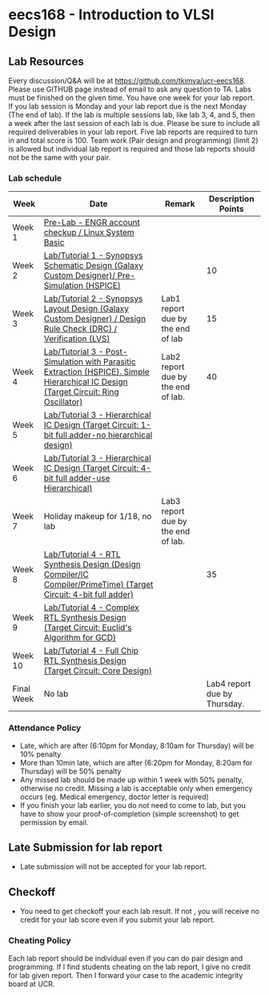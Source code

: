 # eecs168 - Introduction to VLSI Design

## Lab Resources

Every discussion/Q&A will be at https://github.com/tkimva/ucr-eecs168. Please use GITHUB page instead of email to ask any question to TA. Labs must be finished on the given time. You have one week for your lab report. If you lab session is Monday and your lab report due is the next Monday (The end of lab). If the lab is multiple sessions lab, like lab 3, 4, and 5, then a week after the last session of each lab is due. Please be sure to include all required deliverables in your lab report. Five lab reports are required to turn in and total score is 100. Team work (Pair design and programming) (limit 2) is allowed but individual lab report is required and those lab reports should not be the same with your pair.

### Lab schedule

| Week | Date | Remark | Description	Points |
| ---- | ---- | -------| ------------------ |
| Week 1	|	[Pre-Lab - ENGR account checkup / Linux System Basic](https://github.com/tkimva/ucr-eecs168/tree/master/lab0)	| | |
| Week 2	| [Lab/Tutorial 1 - Synopsys Schematic Design (Galaxy Custom Designer)/ Pre-Simulation (HSPICE)](https://github.com/tkimva/ucr-eecs168/tree/master/lab1)	| |10|
| Week 3	| [Lab/Tutorial 2 - Synopsys Layout Design (Galaxy Custom Designer) / Design Rule Check (DRC) / Verification (LVS)](https://github.com/tkimva/ucr-eecs168/tree/master/lab2)  | Lab1 report due by the end of lab | 15 |
|Week 4		| [Lab/Tutorial 3 - Post-Simulation with Parasitic Extraction (HSPICE). Simple Hierarchical IC Design (Target Circuit: Ring Oscillator)](https://github.com/tkimva/ucr-eecs168/tree/master/lab3) | Lab2 report due by the end of lab.	| 40 |
|Week 5		| [Lab/Tutorial 3 - Hierarchical IC Design (Target Circuit: 1-bit full adder-no hierarchical design)](https://github.com/tkimva/ucr-eecs168/tree/master/lab3)	| | |
|Week 6	  | [Lab/Tutorial 3 - Hierarchical IC Design (Target Circuit: 4-bit full adder-use Hierarchical)](https://github.com/tkimva/ucr-eecs168/tree/master/lab3) | 	|  |
|Week 7   | Holiday makeup for 1/18, no lab |Lab3 report due by the end of lab.	 | |
|Week 8		| [Lab/Tutorial 4 - RTL Synthesis Design (Design Compiler/IC Compiler/PrimeTime) (Target Circuit: 4-bit full adder)](https://github.com/tkimva/ucr-eecs168/tree/master/lab4)|| 35 |
|Week 9		| [Lab/Tutorial 4 - Complex RTL Synthesis Design  (Target Circuit: Euclid's Algorithm for GCD)](https://github.com/tkimva/ucr-eecs168/tree/master/lab4)| 	|  |
|Week 10	| [Lab/Tutorial 4 - Full Chip RTL Synthesis Design	(Target Circuit: Core Design)](https://github.com/tkimva/ucr-eecs168/tree/master/lab4)|  |  |
|Final Week | No lab |  |Lab4 report due by Thursday.  | |

### Attendance Policy

- Late, which are after (6:10pm for Monday, 8:10am for Thursday) will be 10% penalty
- More than 10min late, which are after (6:20pm for Monday, 8:20am for Thursday) will be 50% penalty
- Any missed lab should be made up within 1 week with 50% penalty, otherwise no credit. Missing a lab is acceptable only when emergency occurs (eg. Medical emergency, doctor letter is required)
- If you finish your lab earlier, you do not need to come to lab, but you have to show your proof-of-completion (simple screenshot) to get permission by email.

## Late Submission for lab report

- Late submission will not be accepted for your lab report.

## Checkoff

- You need to get checkoff your each lab result. If not , you will receive no credit for your lab score even if you submit your lab report.

### Cheating Policy

Each lab report should be individual even if you can do pair design and programming. If I find students cheating on the lab report, I give no credit for lab given report. Then I forward your case to the academic integrity board at UCR.
